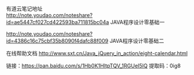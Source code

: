 有道云笔记地址<br/>
http://note.youdao.com/noteshare?id=ae5447cf027cd422593ba711815bc04a  JAVA程序设计零基础一<br/>

http://note.youdao.com/noteshare?id=4386c16c75cbf35b8090f4dafc88f009  JAVA程序设计零基础二<br/>

在线帮助文档
http://www.sxt.cn/Java_jQuery_in_action/eight-calendar.html<br/>

链接：https://pan.baidu.com/s/1Hb0K1HltpTQV_1RGUeI5lQ 
提取码：0ig8 

